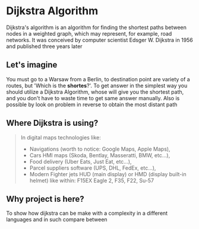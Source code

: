# **Dijkstra Algorithm**
Dijkstra's algorithm is an algorithm for finding the shortest paths between nodes in a weighted graph, which may represent, for example, road networks. It was conceived by computer scientist Edsger W. Dijkstra in 1956 and published three years later

## Let's imagine
You must go to a Warsaw from a Berlin, to destination point are variety of a routes, but 'Which is the **shortes**?'. To get answer in the simplest way you should utilize a Dijkstra Algorithm, whose will give you the shortest path, and you don't have to waste time to get same answer manually. Also is possible by look on problem in reverse to obtain the most distant path

## Where Dijkstra is using?
> In digital maps technologies like: 
> * Navigations (worth to notice: Google Maps, Apple Maps), 
> * Cars HMI maps (Skoda, Bentlay, Masseratti, BMW, etc...), 
> * Food delivery (Uber Eats, Just Eat, etc...),
> * Parcel suppliers software (UPS, DHL, FedEx, etc...), 
> * Modern Fighter jets HUD (main display) or HMD (display built-in helmet) like within: F15EX Eagle 2, F35, F22, Su-57

## Why project is here?
To show how dijkstra can be make with a complexity in a different languages and in such compare between
